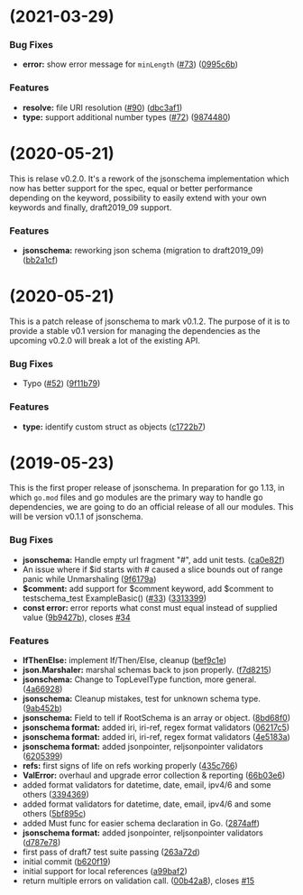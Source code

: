 # [](https://github.com/qri-io/jsonschema/compare/v0.2.0...v) (2021-03-29)


### Bug Fixes

* **error:** show error message for `minLength` ([#73](https://github.com/qri-io/jsonschema/issues/73)) ([0995c6b](https://github.com/qri-io/jsonschema/commit/0995c6b04506cc858dee03b166771edeeab95f64))


### Features

* **resolve:** file URI resolution ([#90](https://github.com/qri-io/jsonschema/issues/90)) ([dbc3af1](https://github.com/qri-io/jsonschema/commit/dbc3af1d666cc034a9ac89f10fba0ad6d5cb6c8e))
* **type:** support additional number types ([#72](https://github.com/qri-io/jsonschema/issues/72)) ([9874480](https://github.com/qri-io/jsonschema/commit/9874480d05ec5edf3e0c19873bd2bd4fb322b3fe))



# [](https://github.com/qri-io/jsonschema/compare/v0.1.2...v) (2020-05-21)

This is relase v0.2.0. It's a rework of the jsonschema implementation which now has better support for the spec, equal or better performance depending on the keyword, possibility to easily extend with your own keywords and finally, draft2019_09 support.

### Features

* **jsonschema:** reworking json schema (migration to draft2019_09) ([bb2a1cf](https://github.com/qri-io/jsonschema/commit/bb2a1cf423024a5144c05dcced8f1226fd7e65b9))


# [](https://github.com/qri-io/jsonschema/compare/v0.1.1...v) (2020-05-21)

This is a patch release of jsonschema to mark v0.1.2. The purpose of it is to provide a stable v0.1 version for managing the dependencies as the upcoming v0.2.0 will break a lot of the existing API.

### Bug Fixes

* Typo ([#52](https://github.com/qri-io/jsonschema/issues/52)) ([9f11b79](https://github.com/qri-io/jsonschema/commit/9f11b79125715650da0b4932b3ca66328b508ac7))


### Features

* **type:** identify custom struct as objects ([c1722b7](https://github.com/qri-io/jsonschema/commit/c1722b720fafa56f0514e08063b5a3c6baa73863))



#  (2019-05-23)

This is the first proper release of jsonschema. In preparation for go 1.13, in which `go.mod` files and go modules are the primary way to handle go dependencies, we are going to do an official release of all our modules. This will be version v0.1.1 of jsonschema.


### Bug Fixes

* **jsonschema:** Handle empty url fragment "#", add unit tests. ([ca0e82f](https://github.com/qri-io/jsonschema/commit/ca0e82f))
* An issue where if $id starts with # caused a slice bounds out of range panic while Unmarshaling ([9f6179a](https://github.com/qri-io/jsonschema/commit/9f6179a))
* **$comment:** add support for $comment keyword, add $comment to testschema_test ExampleBasic() ([#33](https://github.com/qri-io/jsonschema/issues/33)) ([3313399](https://github.com/qri-io/jsonschema/commit/3313399))
* **const error:** error reports what const must equal instead of supplied value ([9b9427b](https://github.com/qri-io/jsonschema/commit/9b9427b)), closes [#34](https://github.com/qri-io/jsonschema/issues/34)


### Features

* **IfThenElse:** implement If/Then/Else, cleanup ([bef9c1e](https://github.com/qri-io/jsonschema/commit/bef9c1e))
* **json.Marshaler:** marshal schemas back to json properly. ([f7d8215](https://github.com/qri-io/jsonschema/commit/f7d8215))
* **jsonschema:** Change to TopLevelType function, more general. ([4a66928](https://github.com/qri-io/jsonschema/commit/4a66928))
* **jsonschema:** Cleanup mistakes, test for unknown schema type. ([9ab452b](https://github.com/qri-io/jsonschema/commit/9ab452b))
* **jsonschema:** Field to tell if RootSchema is an array or object. ([8bd68f0](https://github.com/qri-io/jsonschema/commit/8bd68f0))
* **jsonschema format:** added iri, iri-ref, regex format validators ([06217c5](https://github.com/qri-io/jsonschema/commit/06217c5))
* **jsonschema format:** added iri, iri-ref, regex format validators ([4e5183a](https://github.com/qri-io/jsonschema/commit/4e5183a))
* **jsonschema format:** added jsonpointer, reljsonpointer validators ([6205399](https://github.com/qri-io/jsonschema/commit/6205399))
* **refs:** first signs of life on refs working properly ([435c766](https://github.com/qri-io/jsonschema/commit/435c766))
* **ValError:** overhaul and upgrade error collection & reporting ([66b03e6](https://github.com/qri-io/jsonschema/commit/66b03e6))
* added format validators for datetime, date, email, ipv4/6 and some others ([3394369](https://github.com/qri-io/jsonschema/commit/3394369))
* added format validators for datetime, date, email, ipv4/6 and some others ([5bf895c](https://github.com/qri-io/jsonschema/commit/5bf895c))
* added Must func for easier schema declaration in Go. ([2874aff](https://github.com/qri-io/jsonschema/commit/2874aff))
* **jsonschema format:** added jsonpointer, reljsonpointer validators ([d787e78](https://github.com/qri-io/jsonschema/commit/d787e78))
* first pass of draft7 test suite passing ([263a72d](https://github.com/qri-io/jsonschema/commit/263a72d))
* initial commit ([b620f19](https://github.com/qri-io/jsonschema/commit/b620f19))
* initial support for local references ([a99baf2](https://github.com/qri-io/jsonschema/commit/a99baf2))
* return multiple errors on validation call. ([00b42a8](https://github.com/qri-io/jsonschema/commit/00b42a8)), closes [#15](https://github.com/qri-io/jsonschema/issues/15)



